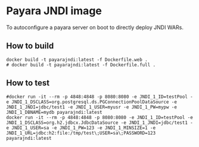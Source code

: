 # Payara JNDI image

To autoconfigure a payara server on boot to directly deploy JNDI WARs.

## How to build

    docker build -t payarajndi:latest -f Dockerfile.web .
    # docker build -t payarajndi:latest -f Dockerfile.full .

## How to test

    #docker run -it --rm -p 4848:4848 -p 8080:8080 -e JNDI_1_ID=testPool -e JNDI_1_DSCLASS=org.postgresql.ds.PGConnectionPoolDataSource -e JNDI_1_JNDI=jdbc/test1 -e JNDI_1_USER=myusr -e JNDI_1_PW=mypw -e JNDI_1_DBNAME=mydb payarajndi:latest
    docker run -it --rm -p 4848:4848 -p 8080:8080 -e JNDI_1_ID=testPool -e JNDI_1_DSCLASS=org.h2.jdbcx.JdbcDataSource -e JNDI_1_JNDI=jdbc/test1 -e JNDI_1_USER=sa -e JNDI_1_PW=123 -e JNDI_1_MINSIZE=1 -e JNDI_1_URL=jdbc:h2:file:/tmp/test\;USER=sa\;PASSWORD=123 payarajndi:latest
